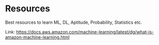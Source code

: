 # Resources
Best resources to learn ML, DL, Aptitude, Probability, Statistics etc.

Link: https://docs.aws.amazon.com/machine-learning/latest/dg/what-is-amazon-machine-learning.html
